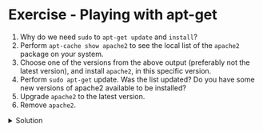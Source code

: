 # Exercise - Playing with apt-get
1. Why do we need `sudo` to `apt-get update` and `install`? 
1. Perform `apt-cache show apache2` to see the local list of the `apache2` package on your system. 
1. Choose one of the versions from the above output (preferably not the latest version), and install  `apache2`, in this specific version. 
1. Perform `sudo apt-get` update. Was the list updated? Do you have some new versions of apache2 available to be installed? 
1. Upgrade `apache2` to the latest version.
1. Remove `apache2`.

<details>
  <summary>
     Solution
  </summary>

1. The reason we need to use `sudo` is because these commands make changes to files in `/etc` and `/var`, which belong to the root user. Thus, require root privileges to make changes to the system.
1. The output depends on each machine. Example for two available versions:

    - `2.4.31-4ubuntu3`
    - `2.4.41-4ubuntu3`

1. `sudo apt-get install apache2=2.4.31-4ubuntu3`
1. `sudo apt-get update` and after executing `apt-cache show apache2` again we can see a new version (the latest version) - `2.4.41-4ubuntu3.14`. 
1. `sudo apt-get upgrade apache2`
1. `sudo apt-get remove apache2`

</details>